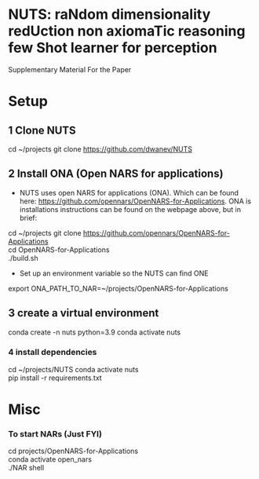 # NUTS: raNdom dimensionality redUction non axiomaTic reasoning few Shot learner for perception
Supplementary Material For the Paper


# Setup

## 1 Clone NUTS

cd ~/projects
git clone https://github.com/dwanev/NUTS 

## 2 Install ONA (Open NARS for applications)

 - NUTS uses open NARS for applications (ONA). Which  can be found here: https://github.com/opennars/OpenNARS-for-Applications. ONA is installations instructions can be found on the webpage above, but in brief:

cd ~/projects
git clone https://github.com/opennars/OpenNARS-for-Applications  
cd OpenNARS-for-Applications  
./build.sh  

 - Set up an environment variable so the NUTS can find ONE

export ONA_PATH_TO_NAR=~/projects/OpenNARS-for-Applications 


## 3 create a virtual environment 

conda create -n nuts python=3.9
conda activate nuts

### 4 install dependencies 

cd ~/projects/NUTS
conda activate nuts  
pip install -r requirements.txt





# Misc

### To start NARs (Just FYI)

cd projects/OpenNARS-for-Applications  
conda activate open_nars  
./NAR shell  

